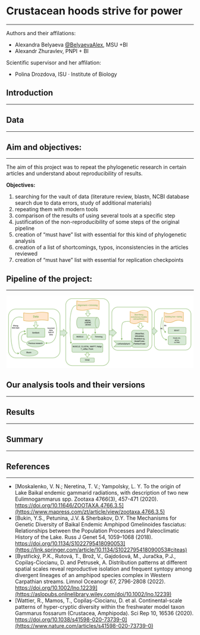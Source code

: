 # Crustacean hoods strive for power
---------------------------------------------------------------------------------------

Authors and their affilations:
- Alexandra Belyaeva [@BelyaevaAlex](https://github.com/BelyaevaAlex), MSU +BI
- Alexandr Zhuravlev, PNPI + BI

Scientific supervisor and her affilation:
- Polina Drozdova, ISU · Institute of Biology

## Introduction
------------

## Data
------------
## Aim and objectives:
------------
The aim of this project was to repeat the phylogenetic research in certain articles and understand about reproducibility of results.

__Objectives:__
1. searching for the vault of data  (literature review, blastn, NCBI database search due to data errors, study of additional materials)
2. repeating them with modern tools
3. comparison of the results of using several tools at a specific step
4. justification of the non-reproducibility of some steps of the original pipeline
5. creation of “must have” list with essential for this kind of phylogenetic analysis 
6. creation of  a list of shortcomings, typos, inconsistencies in the articles reviewed
7. creation of “must have” list with essential for replication checkpoints


## Pipeline of the project:
------------
![](https://github.com/BelyaevaAlex/-Crustacean-hoods-strive-for-power/blob/main/Снимок%20экрана%202023-05-17%20в%2000.34.03.png) 

## Our analysis tools and their versions
------------

## Results
------------



## Summary
------------



## References
------------
- [Moskalenko, V. N.; Neretina, T. V.; Yampolsky, L. Y. To the origin of Lake Baikal endemic gammarid radiations, with description of two new Eulimnogammarus spp. Zootaxa 4766(3), 457-471 (2020). https://doi.org/10.11646/ZOOTAXA.4766.3.5](https://www.mapress.com/zt/article/view/zootaxa.4766.3.5)
- [Bukin, Y.S., Petunina, J.V. & Sherbakov, D.Y. The Mechanisms for Genetic Diversity of Baikal Endemic Amphipod Gmelinoides fasciatus: Relationships between the Population Processes and Paleoclimatic History of the Lake. Russ J Genet 54, 1059–1068 (2018). https://doi.org/10.1134/S1022795418090053](https://link.springer.com/article/10.1134/S1022795418090053#citeas)
- [Bystřický, P.K., Rutová, T., Brož, V., Gajdošová, M., Juračka, P.J., Copilaş-Ciocianu, D. and Petrusek, A. Distribution patterns at different spatial scales reveal reproductive isolation and frequent syntopy among divergent lineages of an amphipod species complex in Western Carpathian streams. Limnol Oceanogr 67, 2796-2808 (2022). https://doi.org/10.1002/lno.12239](https://aslopubs.onlinelibrary.wiley.com/doi/10.1002/lno.12239)
- [Wattier, R., Mamos, T., Copilaş-Ciocianu, D. et al. Continental-scale patterns of hyper-cryptic diversity within the freshwater model taxon Gammarus fossarum (Crustacea, Amphipoda). Sci Rep 10, 16536 (2020). https://doi.org/10.1038/s41598-020-73739-0](https://www.nature.com/articles/s41598-020-73739-0)



